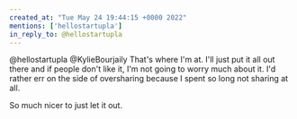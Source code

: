 ```yaml
---
created_at: "Tue May 24 19:44:15 +0000 2022"
mentions: ['hellostartupla']
in_reply_to: @hellostartupla
---
```


@hellostartupla @KylieBourjaily That's where I'm at. I'll just put it all out there and if people don't like it, I'm not going to worry much about it. I'd rather err on the side of oversharing because I spent so long not sharing at all.

So much nicer to just let it out.